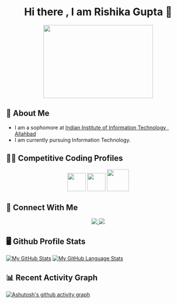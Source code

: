 <h1 align = "center">Hi there , I am Rishika Gupta 👋</h1>

<div id="header" align="center">
  <img src="https://media1.tenor.com/m/GfSX-u7VGM4AAAAC/coding.gif" width="300" height="200"/>
</div>

## 🚀 About Me
- I am a sophomore at [Indian Institute of Information Technology , Allahbad](https://www.iiita.ac.in/)
- I am currently pursuing Information Technology.

## 👨‍💻 Competitive Coding Profiles
<div align = "center">
  <a href = "https://codeforces.com/profile/rishika_g31"><img src="https://cdn.iconscout.com/icon/free/png-512/free-code-forces-3628695-3029920.png?f=webp&w=256" width = "50"></a>
  <a href = "https://leetcode.com/u/rishika-g31/"><img src = "https://cdn.iconscout.com/icon/free/png-512/free-leetcode-3521542-2944960.png?f=webp&w=256" width = "50"></a>
  <a href = "https://www.codechef.com/users/rishika_g31"><img src = "https://cdn.codechef.com/sites/default/files/uploads/pictures/4affd66504e9b0069d72dddacaadda29.png" width = "60"></a>
</div>

## 🔗 Connect With Me
<div id = "badges" align = "center">
  <a href = "https://www.linkedin.com/in/rishika-gupta-051343273/">
  <img src = "https://img.shields.io/badge/LinkedIn-blue?logo=linkedin&logoColor=white&style=for-the-badge">
    </a>
  <a href = "rishikagupta312004@gmail.com">
  <img src = "https://img.shields.io/badge/GMail-red?logo=gmail&logoColor=white&style=for-the-badge">
    </a>
</div>


## 🖥️ Github Profile Stats
[![My GitHub Stats](https://github-readme-stats.vercel.app/api/?username=Rishi2674&count_private=true&theme=tokyonight&showicons=true)]()
[![My GitHub Language Stats](https://github-readme-stats.vercel.app/api/top-langs/?username=Rishi2674&langs_count=5&theme=tokyonight)]()

## 📊 Recent Activity Graph
[![Ashutosh's github activity graph](https://github-readme-activity-graph.vercel.app/graph?username=Rishi2674&bg_color=ffcfe9&color=9e4c98&line=9e4c98&point=403d3d&area=true&hide_border=true)](https://github.com/ashutosh00710/github-readme-activity-graph)

<!--
*rishika-g31/rishika-g31* is a ✨ special ✨ repository because its README.md (this file) appears on your GitHub profile.

Here are some ideas to get you started:

- 🔭 I’m currently working on ...
- 🌱 I’m currently learning ...
- 👯 I’m looking to collaborate on ...
- 🤔 I’m looking for help with ...
- 💬 Ask me about ...
- 📫 How to reach me: ...
- 😄 Pronouns: ...
- ⚡ Fun fact: ...
-->
